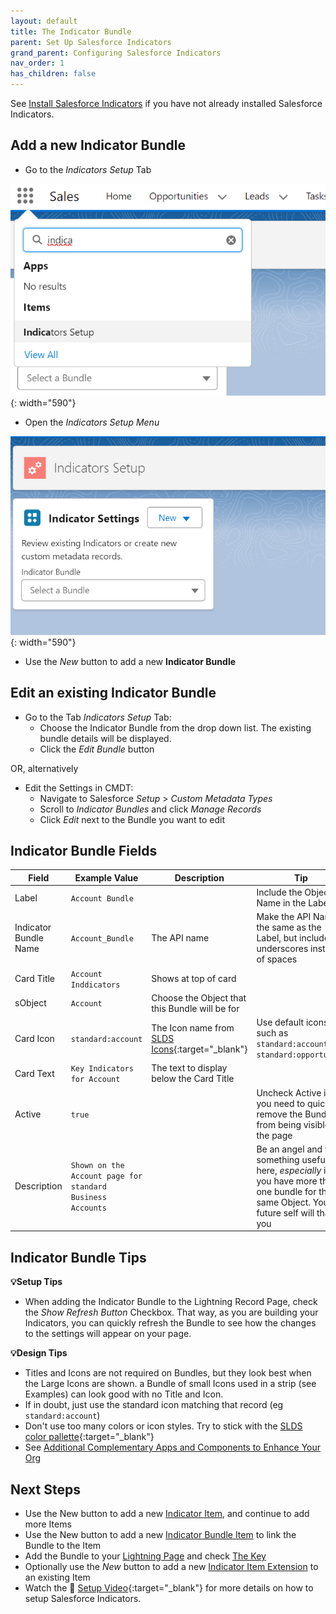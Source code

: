 ```yaml
---
layout: default
title: The Indicator Bundle
parent: Set Up Salesforce Indicators
grand_parent: Configuring Salesforce Indicators
nav_order: 1
has_children: false
---
```


See [Install Salesforce Indicators](../../install-salesforce-indicators/) if you have not already installed Salesforce Indicators.

## Add a new Indicator Bundle
* Go to the *Indicators Setup* Tab

![Open Indicators Setup](../images/setup/OpenIndicatorsSetup.png){: width="590"}

* Open the *Indicators Setup Menu*

![Indicators Setup Menu](../images/setup/IndicatorsSetupMenu.png){: width="590"}

* Use the *New* button to add a new **Indicator Bundle**

## Edit an existing Indicator Bundle

* Go to the Tab *Indicators Setup* Tab: 
  * Choose the Indicator Bundle from the drop down list. The existing bundle details will be displayed.
  * Click the *Edit Bundle* button

OR, alternatively

* Edit the Settings in CMDT:
  * Navigate to Salesforce *Setup* > *Custom Metadata Types*
  * Scroll to *Indicator Bundles* and click *Manage Records*
  * Click *Edit* next to the Bundle you want to edit

## Indicator Bundle Fields

|Field|Example Value|Description|Tip|
|---------|----------|-------------------|--------------------------|
|Label|`Account Bundle`||Include the Object Name in the Label
|Indicator Bundle Name|`Account_Bundle`|The API name|Make the API Name the same as the Label, but include underscores instead of spaces
|Card Title|`Account Inddicators`|Shows at top of card|
|sObject|`Account`|Choose the Object that this Bundle will be for|
|Card Icon|`standard:account`|The Icon name from [SLDS Icons](https://www.lightningdesignsystem.com/icons/){:target="_blank"}|Use default icons such as `standard:account`, `standard:opportunity`
|Card Text|`Key Indicators for Account`|The text to display below the Card Title
|Active|`true`||Uncheck Active if you need to quickly remove the Bundle from being visible on the page
|Description|`Shown on the Account page for standard Business Accounts`||Be an angel and write something useful here, _especially_ if you have more than one bundle for the same Object. Your future self will thank you

## Indicator Bundle Tips

**💡Setup Tips**

* When adding the Indicator Bundle to the Lightning Record Page, check the *Show Refresh Button* Checkbox. That way, as you are building your Indicators, you can quickly refresh the Bundle to see how the changes to the settings will appear on your page. 

**💡Design Tips**

* Titles and Icons are not required on Bundles, but they look best when the Large Icons are shown. a Bundle of small Icons used in a strip (see Examples) can look good with no Title and Icon. 
* If in doubt, just use the standard icon matching that record (eg `standard:account`)
* Don't use too many colors or icon styles. Try to stick with the [SLDS color pallette](https://www.lightningdesignsystem.com/design-tokens/){:target="_blank"}
* See [Additional Complementary Apps and Components to Enhance Your Org](/indicators-documentation/docs/components/other-solutions/)

## Next Steps

* Use the New button to add a new [Indicator Item](../indicator-item), and continue to add more Items
* Use the New button to add a new [Indicator Bundle Item](../indicator-bundle-item) to link the Bundle to the Item
* Add the Bundle to your [Lightning Page](../add-to-lightning-page) and check [The Key](../components/the-key)
* Optionally use the *New* button to add a new [Indicator Item Extension](../item-extension) to an existing Item
* Watch the 🎥 [Setup Video](https://www.youtube.com/watch?v=f76BGw0H2kg){:target="_blank"} for more details on how to setup Salesforce Indicators.

